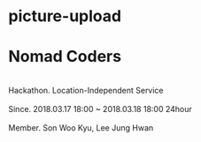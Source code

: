 # picture-upload
<html>
  <head>
    <h1>
      Nomad Coders
    </h1>
  </head>
  <body>
    <br>Hackathon. Location-Independent Service</br>
    <br>Since. 2018.03.17 18:00 ~ 2018.03.18 18:00 24hour</br>
    <br>Member. Son Woo Kyu, Lee Jung Hwan</br>
  </body>
</html>
